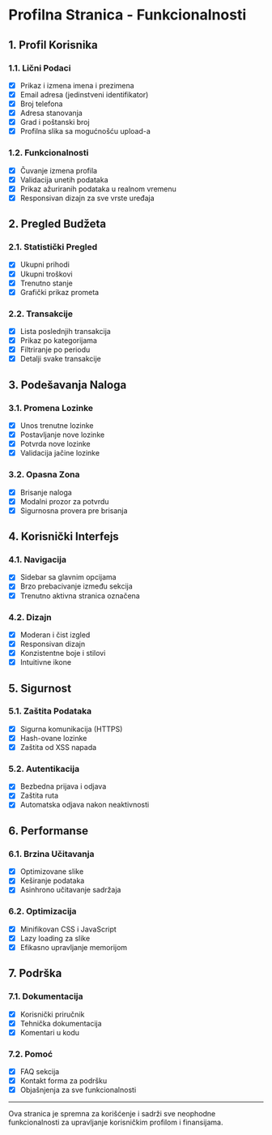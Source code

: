 # Profilna Stranica - Funkcionalnosti

## 1. Profil Korisnika

### 1.1. Lični Podaci
- [x] Prikaz i izmena imena i prezimena
- [x] Email adresa (jedinstveni identifikator)
- [x] Broj telefona
- [x] Adresa stanovanja
- [x] Grad i poštanski broj
- [x] Profilna slika sa mogućnošću upload-a

### 1.2. Funkcionalnosti
- [x] Čuvanje izmena profila
- [x] Validacija unetih podataka
- [x] Prikaz ažuriranih podataka u realnom vremenu
- [x] Responsivan dizajn za sve vrste uređaja

## 2. Pregled Budžeta

### 2.1. Statistički Pregled
- [x] Ukupni prihodi
- [x] Ukupni troškovi
- [x] Trenutno stanje
- [x] Grafički prikaz prometa

### 2.2. Transakcije
- [x] Lista poslednjih transakcija
- [x] Prikaz po kategorijama
- [x] Filtriranje po periodu
- [x] Detalji svake transakcije

## 3. Podešavanja Naloga

### 3.1. Promena Lozinke
- [x] Unos trenutne lozinke
- [x] Postavljanje nove lozinke
- [x] Potvrda nove lozinke
- [x] Validacija jačine lozinke

### 3.2. Opasna Zona
- [x] Brisanje naloga
- [x] Modalni prozor za potvrdu
- [x] Sigurnosna provera pre brisanja

## 4. Korisnički Interfejs

### 4.1. Navigacija
- [x] Sidebar sa glavnim opcijama
- [x] Brzo prebacivanje između sekcija
- [x] Trenutno aktivna stranica označena

### 4.2. Dizajn
- [x] Moderan i čist izgled
- [x] Responsivan dizajn
- [x] Konzistentne boje i stilovi
- [x] Intuitivne ikone

## 5. Sigurnost

### 5.1. Zaštita Podataka
- [x] Sigurna komunikacija (HTTPS)
- [x] Hash-ovane lozinke
- [x] Zaštita od XSS napada

### 5.2. Autentikacija
- [x] Bezbedna prijava i odjava
- [x] Zaštita ruta
- [x] Automatska odjava nakon neaktivnosti

## 6. Performanse

### 6.1. Brzina Učitavanja
- [x] Optimizovane slike
- [x] Keširanje podataka
- [x] Asinhrono učitavanje sadržaja

### 6.2. Optimizacija
- [x] Minifikovan CSS i JavaScript
- [x] Lazy loading za slike
- [x] Efikasno upravljanje memorijom

## 7. Podrška

### 7.1. Dokumentacija
- [x] Korisnički priručnik
- [x] Tehnička dokumentacija
- [x] Komentari u kodu

### 7.2. Pomoć
- [x] FAQ sekcija
- [x] Kontakt forma za podršku
- [x] Objašnjenja za sve funkcionalnosti

---

Ova stranica je spremna za korišćenje i sadrži sve neophodne funkcionalnosti za upravljanje korisničkim profilom i finansijama.
